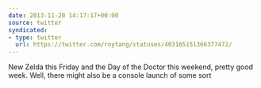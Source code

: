```yaml
---
date: 2013-11-20 14:17:17+00:00
source: twitter
syndicated:
- type: twitter
  url: https://twitter.com/roytang/statuses/403165151366377472/
---
```


New Zelda this Friday and the Day of the Doctor this weekend, pretty good week. Well, there might also be a console launch of some sort